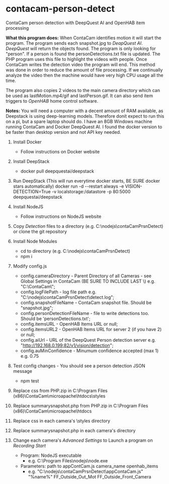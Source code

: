# contacam-person-detect
ContaCam person detection with DeepQuest AI and OpenHAB item processing

**What this program does:**
When ContaCam identifies motion it will start the program.  The program sends each snapshot.jpg to *DeapQuest AI*.  *DeepQuest* will return the objects found.  The program is only looking for "person".  If a person is found the personDetections.txt file is updated.  The PHP program uses this file to highlight the videos with people.  Once ContaCam writes the detection video the program will end.  This method was done in order to reduce the amount of file processing.  If we continually analyze the video then the machine would have very high CPU usage all the time.

The program also copies 2 videos to the main camera directory which can be used as lastMotion.mp4/gif and lastPerson.gif.  It can also send item triggers to *OpenHAB* home control software.

**Notes:**
You will need a computer with a decent amount of RAM available, as Deepstack is using deep-learning models. Therefore donít expect to run this on a pi, but a spare laptop should do. I have an 8GB Windows machine running ContaCam and Docker DeepQuest AI.
I found the docker version to be faster than desktop version and not API key needed.

1. Install Docker
    *	Follow instructions on Docker website

2. Install DeepStack
	*   docker pull deepquestai/deepstack

3. Run DeepStack (This will run everytime docker starts, BE SURE docker stars automatically)
	docker run -d --restart always -e VISION-DETECTION=True -v localstorage:/datastore -p 80:5000 deepquestai/deepstack

4. Install NodeJS
	*   Follow instructions on NodeJS website

5. Copy *Detection* files to a directory (e.g. C:\nodejs\contaCamPrsnDetect) or clone the git repository

6. Install Node Modules
	*   cd to directory (e.g. C:\nodejs\contaCamPrsnDetect)
	*   npm i
	
7. Modify config.js
	*   config.cameraDirectory - Parent Directory of all Cameras - see Global Settings in ContaCam (BE SURE TO INCLUDE LAST \\) e.g. "C:\\ContaCam\\";
	*   config.logFilePath - log file path e.g. "C:\\nodejs\\contaCamPrsnDetect\\detect.log";
	*   config.snapshotFileName - ContaCam snapshot file. Should be "snapshot.jpg";
	*   config.personDetectionFileName - file to write detections too.  Should be 'personDetections.txt';
	*   config.itemsURL - OpenHAB Items URL or null;
	*   config.itemsURL2 - OpenHAB Items URL for server 2 (if you have 2) or null;
	*   config.aiUrl - URL of the DeepQuest Person detection server e.g. "http://192.168.0.199:82/v1/vision/detection";
	*   config.auMinConfidence - Minumum confidence accepted (max 1) e.g. 0.75

8. Test config changes - You should see a person detection JSON message
	*   npm test

9. Replace css from PHP.zip in C:\Program Files (x86)\ContaCam\microapache\htdocs\styles

10. Replace summarysnapshot.php from PHP.zip in C:\Program Files (x86)\ContaCam\microapache\htdocs

11. Replace css in each camera's \styles directory

12. Replace summarysnapshot.php in each camera's directory

13. Change each camera's *Advanced Settings* to Launch a program on *Recording Start*
	*   Program: NodeJS executable
		*   e.g. C:\Program Files\nodejs\node.exe
	*   Parameters: path to appContCam.js camera_name openhab_items 
		*   e.g. "C:\nodejs\contaCamPrsnDetect\appContaCam.js" "%name%" FF_Outside_Out_Mot FF_Outside_Front_Camera

